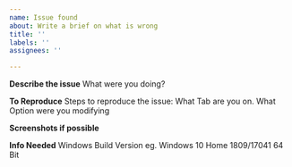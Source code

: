 ```yaml
---
name: Issue found
about: Write a brief on what is wrong
title: ''
labels: ''
assignees: ''

---
```


**Describe the issue**
What were you doing?

**To Reproduce**
Steps to reproduce the issue:
What Tab are you on.
What Option were you modifying


**Screenshots if possible**

**Info Needed**
Windows Build Version eg. Windows 10 Home 1809/17041 64 Bit
